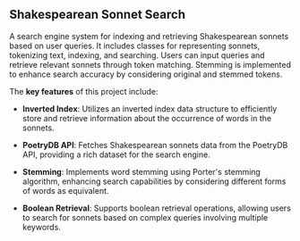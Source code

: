 ## Shakespearean Sonnet Search

A search engine system for indexing and retrieving Shakespearean sonnets based on user queries. It includes classes for representing sonnets, tokenizing text, indexing, and searching. Users can input queries and retrieve relevant sonnets through token matching. Stemming is implemented to enhance search accuracy by considering original and stemmed tokens.

The __key features__ of this project include:

- **Inverted Index**: Utilizes an inverted index data structure to efficiently store and retrieve information about the occurrence of words in the sonnets.

- **PoetryDB API**: Fetches Shakespearean sonnets data from the PoetryDB API, providing a rich dataset for the search engine.

- **Stemming**: Implements word stemming using Porter's stemming algorithm, enhancing search capabilities by considering different forms of words as equivalent.

- **Boolean Retrieval**: Supports boolean retrieval operations, allowing users to search for sonnets based on complex queries involving multiple keywords.
